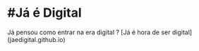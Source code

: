 #Já é Digital 
==================
 <p>Já pensou como entrar na era digital ? [Já é hora de ser digital](jaedigital.github.io)</p>